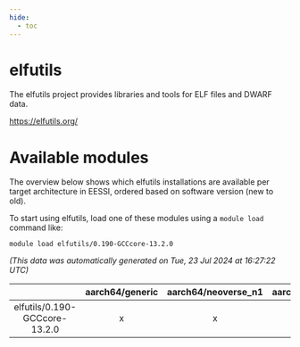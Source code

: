 ```yaml
---
hide:
  - toc
---
```


elfutils
========


The elfutils project provides libraries and tools for ELF files and DWARF data.

https://elfutils.org/
# Available modules


The overview below shows which elfutils installations are available per target architecture in EESSI, ordered based on software version (new to old).

To start using elfutils, load one of these modules using a `module load` command like:

```shell
module load elfutils/0.190-GCCcore-13.2.0
```

*(This data was automatically generated on Tue, 23 Jul 2024 at 16:27:22 UTC)*  

| |aarch64/generic|aarch64/neoverse_n1|aarch64/neoverse_v1|x86_64/generic|x86_64/amd/zen2|x86_64/amd/zen3|x86_64/intel/haswell|x86_64/intel/skylake_avx512|
| :---: | :---: | :---: | :---: | :---: | :---: | :---: | :---: | :---: |
|elfutils/0.190-GCCcore-13.2.0|x|x|x|x|x|x|x|x|
